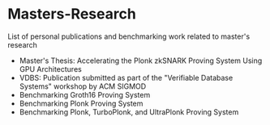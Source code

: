 # Masters-Research
List of personal publications and benchmarking work related to master's research

- Master's Thesis: Accelerating the Plonk zkSNARK Proving System Using GPU Architectures
- VDBS: Publication submitted as part of the "Verifiable Database Systems" workshop by ACM SIGMOD
- Benchmarking Groth16 Proving System
- Benchmarking Plonk Proving System
- Benchmarking Plonk, TurboPlonk, and UltraPlonk Proving System

